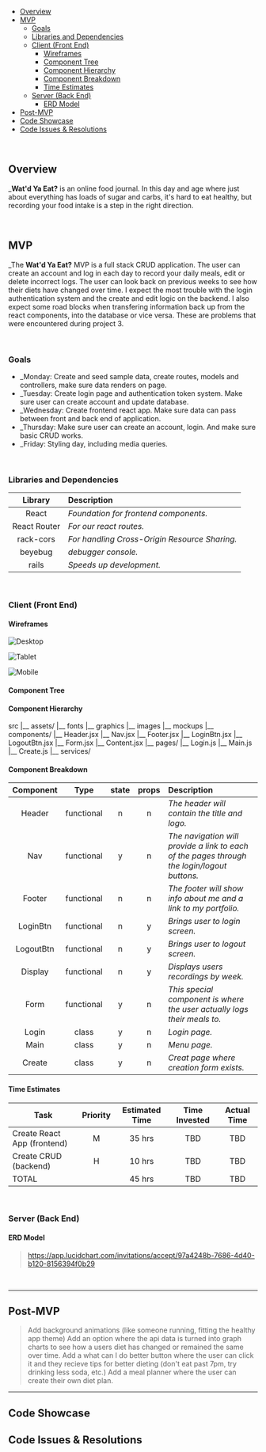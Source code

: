 - [Overview](#overview)
- [MVP](#mvp)
  - [Goals](#goals)
  - [Libraries and Dependencies](#libraries-and-dependencies)
  - [Client (Front End)](#client-front-end)
    - [Wireframes](#wireframes)
    - [Component Tree](#component-tree)
    - [Component Hierarchy](#component-hierarchy)
    - [Component Breakdown](#component-breakdown)
    - [Time Estimates](#time-estimates)
  - [Server (Back End)](#server-back-end)
    - [ERD Model](#erd-model)
- [Post-MVP](#post-mvp)
- [Code Showcase](#code-showcase)
- [Code Issues & Resolutions](#code-issues--resolutions)

<br>

## Overview

_**Wat'd Ya Eat?** is an online food journal. In this day and age where just about everything has loads of sugar and carbs, it's hard to eat healthy, but recording your food intake is a step in the right direction. 


<br>

## MVP
_The **Wat'd Ya Eat?** MVP is a full stack CRUD application. The user can create an account and log in each day to record your daily meals, edit or delete incorrect logs. The user can look back on previous weeks to see how their diets have changed over time. I expect the most trouble with the login authentication system and the create and edit logic on the backend. I also expect some road blocks when transfering information back up from the react components, into the database or vice versa. These are problems that were encountered during project 3.

<br>

### Goals

- _Monday: Create and seed sample data, create routes, models and controllers, make sure data renders on page.
- _Tuesday: Create login page and authentication token system. Make sure user can create account and update database.
- _Wednesday: Create frontend react app. Make sure data can pass between front and back end of application.
- _Thursday: Make sure user can create an account, login. And make sure basic CRUD works.
- _Friday: Styling day, including media queries.

<br>

### Libraries and Dependencies

|     Library      | Description                                |
| :--------------: | :----------------------------------------- |
|      React       | _Foundation for frontend components._ |
|   React Router   | _For our react routes._ |
|    rack-cors     | _For handling Cross-Origin Resource Sharing._|
|      beyebug     | _debugger console._|
|      rails       | _Speeds up development._|

<br>

### Client (Front End)

#### Wireframes


![Desktop](https://app.lucidchart.com/invitations/accept/a0738172-d140-4ec1-85a7-49763dd62387)

![Tablet](https://app.lucidchart.com/invitations/accept/a0738172-d140-4ec1-85a7-49763dd62387)

![Mobile](https://app.lucidchart.com/invitations/accept/a0738172-d140-4ec1-85a7-49763dd62387)


#### Component Tree

#### Component Hierarchy

src
|__ assets/
      |__ fonts
      |__ graphics
      |__ images
      |__ mockups
|__ components/
      |__ Header.jsx
      |__ Nav.jsx
      |__ Footer.jsx
      |__ LoginBtn.jsx
      |__ LogoutBtn.jsx
      |__ Form.jsx
      |__ Content.jsx
|__ pages/
      |__ Login.js
      |__ Main.js
      |__ Create.js
|__ services/


#### Component Breakdown


|  Component   |    Type    | state | props | Description                                                      |
| :----------: | :--------: | :---: | :---: | :--------------------------------------------------------------- |
|    Header    | functional |   n   |   n   | _The header will contain the title and logo._               |
|     Nav      | functional |   y   |   n   | _The navigation will provide a link to each of the pages through the login/logout buttons._       |
|   Footer     | functional |   n   |   n   | _The footer will show info about me and a link to my portfolio._      |
|   LoginBtn   | functional |   n   |   y   | _Brings user to login screen._ |
|  LogoutBtn   | functional |   n   |   y   | _Brings user to logout screen._ |
|   Display    | functional |   n   |   y   | _Displays users recordings by week._ |
|    Form    | functional |   y   |   n   | _This special component is where the user actually logs their meals to._ |
|    Login | class      |   y   |   n   | _Login page._ |
|    Main  | class      |   y   |   n   | _Menu page._ |
|  Create | class      |   y   |   n   | _Creat page where creation form exists._ |

#### Time Estimates

| Task                       | Priority | Estimated Time | Time Invested | Actual Time |
| -------------------        | :------: | :------------: | :-----------: | :---------: |
| Create React App (frontend)|    M     |     35 hrs      |     TBD     |     TBD     |
| Create CRUD (backend)      |    H     |     10 hrs      |     TBD     |     TBD     |
| TOTAL                      |          |     45 hrs      |     TBD     |     TBD     |


<br>

### Server (Back End)

#### ERD Model

> https://app.lucidchart.com/invitations/accept/97a4248b-7686-4d40-b120-8156394f0b29

<br>

***

## Post-MVP

> Add background animations (like someone running, fitting the healthy app theme)
> Add an option where the api data is turned into graph charts to see how a users diet has changed or remained the same over time.
> Add a what can I do better button where the user can click it and they recieve tips for better dieting (don't eat past 7pm, try drinking less soda, etc.)
> Add a meal planner where the user can create their own diet plan.

***

## Code Showcase

## Code Issues & Resolutions

